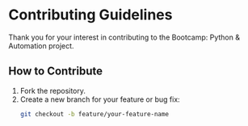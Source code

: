 # Contributing Guidelines

Thank you for your interest in contributing to the Bootcamp: Python & Automation project.

## How to Contribute

1. Fork the repository.
2. Create a new branch for your feature or bug fix:
   ```bash
   git checkout -b feature/your-feature-name
